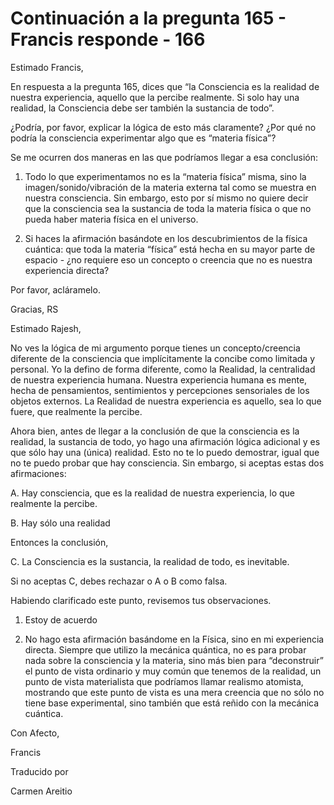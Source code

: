# Continuación a la pregunta 165 - Francis responde - 166

Estimado Francis,

En respuesta a la pregunta 165, dices que “la Consciencia es la realidad de nuestra experiencia, aquello que la percibe realmente. Si solo hay una realidad, la Consciencia debe ser también la sustancia de todo”.

¿Podría, por favor, explicar la lógica de esto más claramente? ¿Por qué no podría la consciencia experimentar algo que es “materia física”?

Se me ocurren dos maneras en las que podríamos llegar a esa conclusión:

1) Todo lo que experimentamos no es la “materia física” misma, sino la imagen/sonido/vibración de la materia externa tal como se muestra en nuestra consciencia. Sin embargo, esto por sí mismo no quiere decir que la consciencia sea la sustancia de toda la materia física o que no pueda haber materia física en el universo.

2) Si haces la afirmación basándote en los descubrimientos de la física cuántica: que toda la materia “física” está hecha en su mayor parte de espacio - ¿no requiere eso un concepto o creencia que no es nuestra experiencia directa?

Por favor, acláramelo.

Gracias, RS

Estimado Rajesh,

No ves la lógica de mi argumento porque tienes un concepto/creencia diferente de la consciencia que implícitamente la concibe como limitada y personal. Yo la defino de forma diferente, como la Realidad, la centralidad de nuestra experiencia humana. Nuestra experiencia humana es mente, hecha de pensamientos, sentimientos y percepciones sensoriales de los objetos externos. La Realidad de nuestra experiencia es aquello, sea lo que fuere, que realmente la percibe.

Ahora bien, antes de llegar a la conclusión de que la consciencia es la realidad, la sustancia de todo, yo hago una afirmación lógica adicional y es que sólo hay una (única) realidad. Esto no te lo puedo demostrar, igual que no te puedo probar que hay consciencia. Sin embargo, si aceptas estas dos afirmaciones:

A. Hay consciencia, que es la realidad de nuestra experiencia, lo que realmente la percibe.

B. Hay sólo una realidad

Entonces la conclusión,

C. La Consciencia es la sustancia, la realidad de todo, es inevitable.

Si no aceptas C, debes rechazar o A o B como falsa.

Habiendo clarificado este punto, revisemos tus observaciones.

1. Estoy de acuerdo

2. No hago esta afirmación basándome en la Física, sino en mi experiencia directa. Siempre que utilizo la mecánica quántica, no es para probar nada sobre la consciencia y la materia, sino más bien para “deconstruir” el punto de vista ordinario y muy común que tenemos de la realidad, un punto de vista materialista que podríamos llamar realismo atomista, mostrando que este punto de vista es una mera creencia que no sólo no tiene base experimental, sino también que está reñido con la mecánica cuántica.

Con Afecto,

Francis

Traducido por

Carmen Areitio

